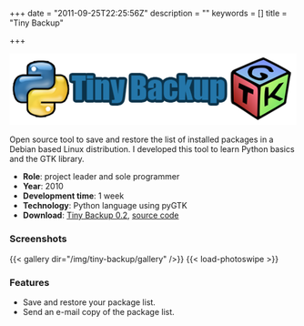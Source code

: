 +++
date = "2011-09-25T22:25:56Z"
description = ""
keywords = []
title = "Tiny Backup"

+++

![](/img/tiny-backup/tiny-backup1.png)

Open source tool to save and restore the list of installed packages in a Debian based Linux distribution. I developed this tool to learn Python basics and the GTK library.

* **Role**: project leader and sole programmer
* **Year**: 2010
* **Development time**: 1 week
* **Technology**: Python language using pyGTK
* **Download**: [Tiny Backup 0.2](http://code.google.com/p/python-tiny-backup/downloads/detail?name=tinybackup-0.2.tar.gz&can=2&q=), [source code](http://code.google.com/p/python-tiny-backup/source/browse/)

### Screenshots

{{< gallery dir="/img/tiny-backup/gallery" />}}
{{< load-photoswipe >}}

### Features

* Save and restore your package list.
* Send an e-mail copy of the package list.
